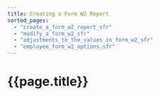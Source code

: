 ```yaml
---
title: Creating a Form W2 Report
sorted_pages:
  - "create_a_form_w2_report_sfr"
  - "modify_a_form_w2_sfr"
  - "adjustments_to_the_values_in_form_w2_sfr"
  - "employee_form_w2_options_sfr"
---
```

# {{page.title}}
